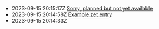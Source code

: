 * 2023-09-15 20:15:17Z [Sorry, planned but not yet available](../0)
* 2023-09-15 20:14:58Z [Example zet entry](../1)
* 2023-09-15 20:14:33Z [](../3)
